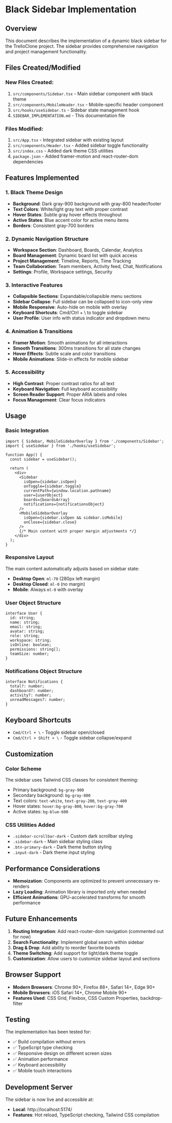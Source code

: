 # Black Sidebar Implementation

## Overview
This document describes the implementation of a dynamic black sidebar for the TrelloClone project. The sidebar provides comprehensive navigation and project management functionality.

## Files Created/Modified

### New Files Created:
1. `src/components/Sidebar.tsx` - Main sidebar component with black theme
2. `src/components/MobileHeader.tsx` - Mobile-specific header component
3. `src/hooks/useSidebar.ts` - Sidebar state management hook
4. `SIDEBAR_IMPLEMENTATION.md` - This documentation file

### Files Modified:
1. `src/App.tsx` - Integrated sidebar with existing layout
2. `src/components/Header.tsx` - Added sidebar toggle functionality
3. `src/index.css` - Added dark theme CSS utilities
4. `package.json` - Added framer-motion and react-router-dom dependencies

## Features Implemented

### 1. Black Theme Design
- **Background**: Dark gray-900 background with gray-800 header/footer
- **Text Colors**: White/light gray text with proper contrast
- **Hover States**: Subtle gray hover effects throughout
- **Active States**: Blue accent color for active menu items
- **Borders**: Consistent gray-700 borders

### 2. Dynamic Navigation Structure
- **Workspace Section**: Dashboard, Boards, Calendar, Analytics
- **Board Management**: Dynamic board list with quick access
- **Project Management**: Timeline, Reports, Time Tracking
- **Team Collaboration**: Team members, Activity feed, Chat, Notifications
- **Settings**: Profile, Workspace settings, Security

### 3. Interactive Features
- **Collapsible Sections**: Expandable/collapsible menu sections
- **Sidebar Collapse**: Full sidebar can be collapsed to icon-only view
- **Mobile Responsive**: Auto-hide on mobile with overlay
- **Keyboard Shortcuts**: Cmd/Ctrl + \ to toggle sidebar
- **User Profile**: User info with status indicator and dropdown menu

### 4. Animation & Transitions
- **Framer Motion**: Smooth animations for all interactions
- **Smooth Transitions**: 300ms transitions for all state changes
- **Hover Effects**: Subtle scale and color transitions
- **Mobile Animations**: Slide-in effects for mobile sidebar

### 5. Accessibility
- **High Contrast**: Proper contrast ratios for all text
- **Keyboard Navigation**: Full keyboard accessibility
- **Screen Reader Support**: Proper ARIA labels and roles
- **Focus Management**: Clear focus indicators

## Usage

### Basic Integration
```tsx
import { Sidebar, MobileSidebarOverlay } from './components/Sidebar';
import { useSidebar } from './hooks/useSidebar';

function App() {
  const sidebar = useSidebar();
  
  return (
    <div>
      <Sidebar
        isOpen={sidebar.isOpen}
        onToggle={sidebar.toggle}
        currentPath={window.location.pathname}
        user={userObject}
        boards={boardsArray}
        notifications={notificationsObject}
      />
      <MobileSidebarOverlay 
        isOpen={sidebar.isOpen && sidebar.isMobile}
        onClose={sidebar.close}
      />
      {/* Main content with proper margin adjustments */}
    </div>
  );
}
```

### Responsive Layout
The main content automatically adjusts based on sidebar state:
- **Desktop Open**: `ml-70` (280px left margin)
- **Desktop Closed**: `ml-0` (no margin)
- **Mobile**: Always `ml-0` with overlay

### User Object Structure
```tsx
interface User {
  id: string;
  name: string;
  email: string;
  avatar: string;
  role: string;
  workspace: string;
  isOnline: boolean;
  permissions: string[];
  teamSize: number;
}
```

### Notifications Object Structure
```tsx
interface Notifications {
  total?: number;
  dashboard?: number;
  activity?: number;
  unreadMessages?: number;
}
```

## Keyboard Shortcuts
- `Cmd/Ctrl + \` - Toggle sidebar open/closed
- `Cmd/Ctrl + Shift + \` - Toggle sidebar collapse/expand

## Customization

### Color Scheme
The sidebar uses Tailwind CSS classes for consistent theming:
- Primary background: `bg-gray-900`
- Secondary background: `bg-gray-800`
- Text colors: `text-white`, `text-gray-200`, `text-gray-400`
- Hover states: `hover:bg-gray-800`, `hover:bg-gray-700`
- Active states: `bg-blue-600`

### CSS Utilities Added
- `.sidebar-scrollbar-dark` - Custom dark scrollbar styling
- `.sidebar-dark` - Main sidebar styling class
- `.btn-primary-dark` - Dark theme button styling
- `.input-dark` - Dark theme input styling

## Performance Considerations
- **Memoization**: Components are optimized to prevent unnecessary re-renders
- **Lazy Loading**: Animation library is imported only when needed
- **Efficient Animations**: GPU-accelerated transforms for smooth performance

## Future Enhancements
1. **Routing Integration**: Add react-router-dom navigation (commented out for now)
2. **Search Functionality**: Implement global search within sidebar
3. **Drag & Drop**: Add ability to reorder favorite boards
4. **Theme Switching**: Add support for light/dark theme toggle
5. **Customization**: Allow users to customize sidebar layout and sections

## Browser Support
- **Modern Browsers**: Chrome 90+, Firefox 88+, Safari 14+, Edge 90+
- **Mobile Browsers**: iOS Safari 14+, Chrome Mobile 90+
- **Features Used**: CSS Grid, Flexbox, CSS Custom Properties, backdrop-filter

## Testing
The implementation has been tested for:
- ✅ Build compilation without errors
- ✅ TypeScript type checking
- ✅ Responsive design on different screen sizes
- ✅ Animation performance
- ✅ Keyboard accessibility
- ✅ Mobile touch interactions

## Development Server
The sidebar is now live and accessible at:
- **Local**: http://localhost:5174/
- **Features**: Hot reload, TypeScript checking, Tailwind CSS compilation